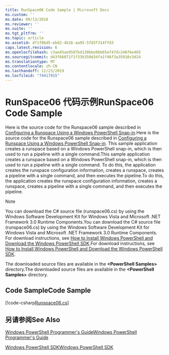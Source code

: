 ```yaml
---
title: RunSpace06 Code Sample | Microsoft Docs
ms.custom: ''
ms.date: 09/13/2016
ms.reviewer: ''
ms.suite: ''
ms.tgt_pltfrm: ''
ms.topic: article
ms.assetid: d71f86d5-eb62-4b16-aa95-5fd3f314ffd3
caps.latest.revision: 6
ms.openlocfilehash: c3ae45ae9587bd130bbe9bb65ef47dc246f6e465
ms.sourcegitcommit: d43f66071f1f33b350d34fa1f46f3a35910c5d24
ms.translationtype: MT
ms.contentlocale: zh-CN
ms.lasthandoff: 11/23/2019
ms.locfileid: "74417915"
---
```

# <a name="runspace06-code-sample"></a><span data-ttu-id="fd2e9-102">RunSpace06 代码示例</span><span class="sxs-lookup"><span data-stu-id="fd2e9-102">RunSpace06 Code Sample</span></span>

<span data-ttu-id="fd2e9-103">Here is the source code for the Runspace06 sample described in [Configuring a Runspace Using a Windows PowerShell Snap-in](https://msdn.microsoft.com/en-us/a7289ee8-9732-49ee-91c7-d533e9538b83).</span><span class="sxs-lookup"><span data-stu-id="fd2e9-103">Here is the source code for the Runspace06 sample described in [Configuring a Runspace Using a Windows PowerShell Snap-in](https://msdn.microsoft.com/en-us/a7289ee8-9732-49ee-91c7-d533e9538b83).</span></span> <span data-ttu-id="fd2e9-104">This sample application creates a runspace based on a Windows PowerShell snap-in, which is then used to run a pipeline with a single command.</span><span class="sxs-lookup"><span data-stu-id="fd2e9-104">This sample application creates a runspace based on a Windows PowerShell snap-in, which is then used to run a pipeline with a single command.</span></span> <span data-ttu-id="fd2e9-105">To do this, the application creates the runspace configuration information, creates a runspace, creates a pipeline with a single command, and then executes the pipeline.</span><span class="sxs-lookup"><span data-stu-id="fd2e9-105">To do this, the application creates the runspace configuration information, creates a runspace, creates a pipeline with a single command, and then executes the pipeline.</span></span>

> [!NOTE]
> <span data-ttu-id="fd2e9-106">You can download the C# source file (runspace06.cs) by using the Windows Software Development Kit for Windows Vista and Microsoft .NET Framework 3.0 Runtime Components.</span><span class="sxs-lookup"><span data-stu-id="fd2e9-106">You can download the C# source file (runspace06.cs) by using the Windows Software Development Kit for Windows Vista and Microsoft .NET Framework 3.0 Runtime Components.</span></span> <span data-ttu-id="fd2e9-107">For download instructions, see [How to Install Windows PowerShell and Download the Windows PowerShell SDK](/powershell/scripting/developer/installing-the-windows-powershell-sdk).</span><span class="sxs-lookup"><span data-stu-id="fd2e9-107">For download instructions, see [How to Install Windows PowerShell and Download the Windows PowerShell SDK](/powershell/scripting/developer/installing-the-windows-powershell-sdk).</span></span>
>
> <span data-ttu-id="fd2e9-108">The downloaded source files are available in the **\<PowerShell Samples>** directory.</span><span class="sxs-lookup"><span data-stu-id="fd2e9-108">The downloaded source files are available in the **\<PowerShell Samples>** directory.</span></span>

## <a name="code-sample"></a><span data-ttu-id="fd2e9-109">Code Sample</span><span class="sxs-lookup"><span data-stu-id="fd2e9-109">Code Sample</span></span>

[!code-csharp[Runspace06.cs](../../../../powershell-sdk-samples/SDK-2.0/csharp/Runspace06/Runspace06.cs#L11-L85 "Runspace06.cs")]

## <a name="see-also"></a><span data-ttu-id="fd2e9-110">另请参阅</span><span class="sxs-lookup"><span data-stu-id="fd2e9-110">See Also</span></span>

[<span data-ttu-id="fd2e9-111">Windows PowerShell Programmer's Guide</span><span class="sxs-lookup"><span data-stu-id="fd2e9-111">Windows PowerShell Programmer's Guide</span></span>](./windows-powershell-programmer-s-guide.md)

[<span data-ttu-id="fd2e9-112">Windows PowerShell SDK</span><span class="sxs-lookup"><span data-stu-id="fd2e9-112">Windows PowerShell SDK</span></span>](../windows-powershell-reference.md)
